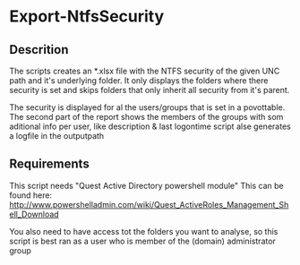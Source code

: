 # Export-NtfsSecurity

## Descrition
The scripts creates an *.xlsx file with the NTFS security of the given UNC path and it's underlying folder.
It only displays the folders where there security is set and skips folders that only inherit all security from it's parent.

The security is displayed for al the users/groups that is set in a povottable.
The second part of the report shows the members of the groups with som aditional info per user, like description & last logontime
script alse generates a logfile in the outputpath 

## Requirements
This script needs "Quest Active Directory powershell module"
This can be found here: http://www.powershelladmin.com/wiki/Quest_ActiveRoles_Management_Shell_Download

You also need to have access tot the folders you want to analyse, so this script is best ran as a user who is member of the (domain) administrator group

